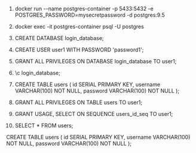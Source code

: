 1. docker run --name postgres-container -p 5433:5432 -e POSTGRES_PASSWORD=mysecretpassword -d postgres:9.5

2. docker exec -it postgres-container psql -U postgres

3. CREATE DATABASE login_database;

4. CREATE USER user1 WITH PASSWORD 'password1';

5. GRANT ALL PRIVILEGES ON DATABASE login_database TO user1;

6. \c login_database;

7. CREATE TABLE users (
    id SERIAL PRIMARY KEY,
    username VARCHAR(100) NOT NULL,
    password VARCHAR(100) NOT NULL
);

8. GRANT ALL PRIVILEGES ON TABLE users TO user1;

9. GRANT USAGE, SELECT ON SEQUENCE users_id_seq TO user1;

10. SELECT * FROM users;






CREATE TABLE users (
    id SERIAL PRIMARY KEY,
    username VARCHAR(100) NOT NULL,
    password VARCHAR(100) NOT NULL
);
